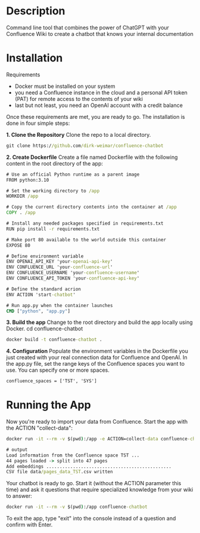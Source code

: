 # Description
Command line tool that combines the power of ChatGPT with your Confluence Wiki to create a chatbot that knows your internal documentation

# Installation
Requirements
* Docker must be installed on your system
* you need a Confluence instance in the cloud and a personal API token (PAT) for remote access to the contents of your wiki
* last but not least, you need an OpenAI account with a credit balance

Once these requirements are met, you are ready to go. The installation is done in four simple steps:

**1. ️Clone the Repository**
Clone the repo to a local directory.
```cmd
git clone https://github.com/dirk-weimar/confluence-chatbot
 ```

**2. Create Dockerfile**
Create a file named Dockerfile with the following content in the root directory of the app:
```cmd
# Use an official Python runtime as a parent image
FROM python:3.10

# Set the working directory to /app
WORKDIR /app

# Copy the current directory contents into the container at /app
COPY . /app

# Install any needed packages specified in requirements.txt
RUN pip install -r requirements.txt

# Make port 80 available to the world outside this container
EXPOSE 80

# Define environment variable
ENV OPENAI_API_KEY 'your-openai-api-key'
ENV CONFLUENCE_URL 'your-confluence-url'
ENV CONFLUENCE_USERNAME 'your-confluence-username'
ENV CONFLUENCE_API_TOKEN 'your-confluence-api-key'

# Define the standard acrion
ENV ACTION 'start-chatbot'

# Run app.py when the container launches
CMD ["python", "app.py"]
```

**3. Build the app**
Change to the root directory and build the app locally using Docker.
cd confluence-chatbot
```cmd
docker build -t confluence-chatbot .
```

**4. Configuration**
Populate the environment variables in the Dockerfile you just created with your real connection data for Confluence and OpenAI.
In the app.py file, set the range keys of the Confluence spaces you want to use. You can specify one or more spaces.
```cmd
confluence_spaces = ['TST', 'SYS']
 ```

# Running the App
Now you're ready to import your data from Confluence. Start the app with the ACTION "collect-data":

```cmd
docker run -it --rm -v $(pwd):/app -e ACTION=collect-data confluence-chatbot

# output
Load information from the Confluence space TST ...
44 pages loaded -> split into 47 pages
Add embeddings ...............................................
CSV file data/pages_data_TST.csv written
```

Your chatbot is ready to go. Start it (without the ACTION parameter this time) and ask it questions that require specialized knowledge from your wiki to answer:
```cmd
docker run -it --rm -v $(pwd):/app confluence-chatbot
```

To exit the app, type "exit" into the console instead of a question and confirm with Enter.
